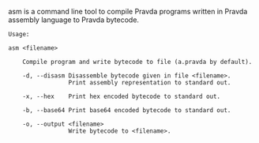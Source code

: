 asm is a command line tool to compile Pravda programs written in Pravda
assembly language to Pravda bytecode.
```
Usage:

asm <filename>

    Compile program and write bytecode to file (a.pravda by default).

    -d, --disasm Disassemble bytecode given in file <filename>.
                 Print assembly representation to standard out.

    -x, --hex    Print hex encoded bytecode to standard out.

    -b, --base64 Print base64 encoded bytecode to standard out.

    -o, --output <filename>
                 Write bytecode to <filename>.
```
